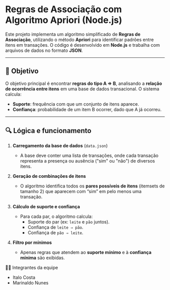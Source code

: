 # Regras de Associação com Algoritmo Apriori (Node.js)

Este projeto implementa um algoritmo simplificado de **Regras de Associação**, utilizando o método **Apriori** para identificar padrões entre itens em transações. O código é desenvolvido em **Node.js** e trabalha com arquivos de dados no formato **JSON**.

---

## 📌 Objetivo

O objetivo principal é encontrar **regras do tipo A ⇒ B**, analisando a **relação de ocorrência entre itens** em uma base de dados transacional. O sistema calcula:

- **Suporte**: frequência com que um conjunto de itens aparece.
- **Confiança**: probabilidade de um item B ocorrer, dado que A já ocorreu.

---

## 🔍 Lógica e funcionamento

1. **Carregamento da base de dados** (`data.json`)
   - A base deve conter uma lista de transações, onde cada transação representa a presença ou ausência ("sim" ou "não") de diversos itens.

2. **Geração de combinações de itens**
   - O algoritmo identifica todos os **pares possíveis de itens** (itemsets de tamanho 2) que aparecem com “sim” em pelo menos uma transação.

3. **Cálculo de suporte e confiança**
   - Para cada par, o algoritmo calcula:
     - Suporte do par (ex: `leite` e `pão` juntos).
     - Confiança de `leite ⇒ pão`.
     - Confiança de `pão ⇒ leite`.

4. **Filtro por mínimos**
   - Apenas regras que atendem ao **suporte mínimo** e à **confiança mínima** são exibidas.

👨‍💻 Integrantes da equipe

- Italo Costa
- Marinaldo Nunes
